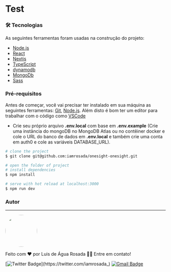 # Test

### 🛠 Tecnologias

As seguintes ferramentas foram usadas na construção do projeto:

- [Node.js](https://nodejs.org/en/)
- [React](https://pt-br.reactjs.org/)
- [Nextjs](https://nextjs.org/)
- [TypeScript](https://www.typescriptlang.org/)
- [dynamodb](https://docs.aws.amazon.com/sdk-for-javascript/v2/developer-guide/dynamodb-examples-using-tables.html)
- [MongoDb](https://www.mongodb.com/)
- [Sass](https://sass-lang.com/)

### Pré-requisitos

Antes de começar, você vai precisar ter instalado em sua máquina as seguintes ferramentas:
[Git](https://git-scm.com), [Node.js](https://nodejs.org/en/).
Além disto é bom ter um editor para trabalhar com o código como [VSCode](https://code.visualstudio.com/)

- Crie seu próprio arquivo **.env.local** com base em **.env.example** (Crie uma instância do mongoDB no MongoDB Atlas ou no contêiner docker e cole o URL do banco de dados em **.env.local** e também crie uma conta em auth0 e cole as variáveis DATABASE_URL).

```bash
# clone the project
$ git clone git@github.com:iamrosada/onesight-onesight.git

# open the folder of project
# install dependencies
$ npm install

# serve with hot reload at localhost:3000
$ npm run dev

```

### Autor

---

 <img style="border-radius: 50%;" src="https://avatars.githubusercontent.com/u/59142372?v=4" width="100px;" alt=""/>
 <br />

Feito com ❤️ por Luis de Água Rosada 👋🏽 Entre em contato!

[![Twitter Badge](https://img.shields.io/badge/-@iamrosada_-1ca0f1?style=flat-square&labelColor=1ca0f1&logo=twitter&logoColor=white&link=https://twitter.com/iamrosada_)](https://twitter.com/iamrosada_)
[![Gmail Badge](https://img.shields.io/badge/-luisrosada@mail.ru-c14438?style=flat-square&logo=Gmail&logoColor=white&link=mailto:luisrosada@mail.ru)](mailto:luisrosada@mail.ru)

